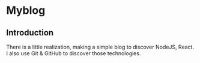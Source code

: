 # Myblog


## Introduction 

There is a little realization, making a simple blog to discover NodeJS, React. I also use Git & GitHub to discover those technologies.
